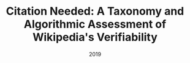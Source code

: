 ---
title: "Citation Needed: A Taxonomy and Algorithmic Assessment of Wikipedia's Verifiability"
collection: publications
permalink: /publication/2019-DBLP_conf_www_RediFMT19
date: 2019
venue: 'The World Wide Web Conference, {WWW} 2019, San Francisco, CA, USA, May 13-17, 2019'
---